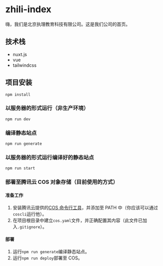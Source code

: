 # zhili-index

嗨，我们是北京执理教育科技有限公司。这是我们公司的首页。

## 技术栈

- nuxt.js
- vue
- tailwindcss

## 项目安装

```
npm install
```

### 以服务器的形式运行（非生产环境）

```
npm run dev
```

### 编译静态站点

```
npm run generate
```

### 以服务器的形式运行编译好的静态站点

```
npm run start
```

### 部署至腾讯云 COS 对象存储（目前使用的方式）

#### 准备工作

1. 安装腾讯云提供的[COS 命令行工具](https://cloud.tencent.com/document/product/436/63144)，并添加至 PATH 中（你应该可以通过`coscli`运行他）。
2. 在项目根目录中建立`cos.yaml`文件，并正确配置其内容（此文件已加入`.gitignore`）。

#### 部署

1. 运行`npm run generate`编译静态站点。
2. 运行`npm run deploy`部署至 COS。
